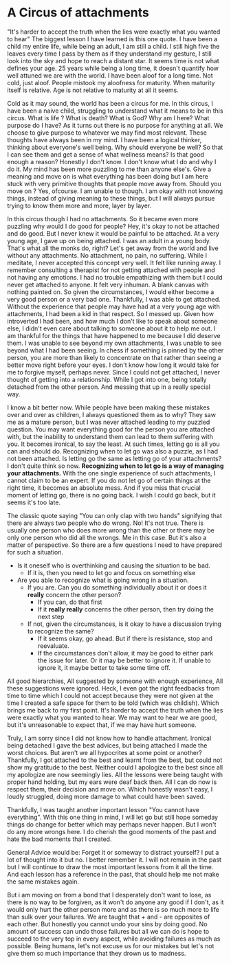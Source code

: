 # A Circus of attachments


"It's harder to accept the truth when the lies were exactly what you wanted to hear"
The biggest lesson I have learned is this one quote. I have been a child my entire life, while being an adult, I am still a child. I still high five the leaves every time I pass by them as if they understand my gesture, I still look into the sky and hope to reach a distant star. It seems time is not what defines your age. 25 years while being a long time, it doesn't quantify how well attuned we are with the world. I have been aloof for a long time. Not cold, just aloof. People mistook my aloofness for maturity. When maturity itself is relative. Age is not relative to maturity at all it seems.

Cold as it may sound, the world has been a circus for me. In this circus, I have been a naive child, struggling to understand what it means to be in this circus. What is life ? What is death? What is God? Why am I here? What purpose do I have? As it turns out there is no purpose for anything at all. We choose to give purpose to whatever we may find most relevant. These thoughts have always been in my mind. I have been a logical thinker, thinking about everyone's well being. Why should everyone be well? So that I can see them and get a sense of what wellness means? Is that good enough a reason? Honestly I don't know. I don't know what I do and why I do it. My mind has been more puzzling to me than anyone else's. Give a meaning and move on is what everything has been doing but I am here stuck with very primitive thoughts that people move away from. Should you move on ? Yes, ofcourse. I am unable to though. I am okay with not knowing things, instead of giving meaning to these things, but I will always pursue trying to know them more and more, layer by layer.

In this circus though I had no attachments. So it became even more puzzling why would I do good for people? Hey, it's okay to not be attached and do good. But I never knew it would be painful to be attached. At a very young age, I gave up on being attached. I was an adult in a young body. That's what all the monks do, right? Let's get away from the world and live without any attachments. No attachment, no pain, no suffering. While I meditate, I never accepted this concept very well. It felt like running away. I remember consulting a therapist for not getting attached with people and not having any emotions. I had no trouble empathizing with them but I could never get attached to anyone. It felt very inhuman. A blank canvas with nothing painted on. So given the circumstances, I would either become a very good person or a very bad one. Thankfully, I was able to get attached. Without the experience that people may have had at a very young age with attachments, I had been a kid in that respect. So I messed up. Given how introverted I had been, and how much I don't like to speak about someone else, I didn't even care about talking to someone about it to help me out. I am thankful for the things that have happened to me because I did deserve them. I was unable to see beyond my own attachments, I was unable to see beyond what I had been seeing. In chess if something is pinned by the other person, you are more than likely to concentrate on that rather than seeing a better move right before your eyes. I don't know how long it would take for me to forgive myself, perhaps never. Since I could not get attached, I never thought of getting into a relationship. While I got into one, being totally detached from the other person. And messing that up in a really special way.

I know a bit better now. While people have been making these mistakes over and over as children, I always questioned them as to why? They saw me as a mature person, but I was never attached leading to my puzzled question. You may want everything good for the person you are attached with, but the inability to understand them can lead to them suffering with you. It becomes ironical, to say the least. At such times, letting go is all you can and should do. Recognizing when to let go was also a puzzle, as I had not been attached. Is letting go the same as letting go of your attachments? I don't quite think so now. **Recognizing when to let go is a way of managing your attachments.** With the one single experience of such attachments, I cannot claim to be an expert. If you do not let go of certain things at the right time, it becomes an absolute mess. And if you miss that crucial moment of letting go, there is no going back. I wish I could go back, but it seems it's too late.

The classic quote saying "You can only clap with two hands" signifying that there are always two people who do wrong. No! It's not true. There is usually one person who does more wrong than the other or there may be only one person who did all the wrongs. Me in this case. But it's also a matter of perspective. So there are a few questions I need to have prepared for such a situation.

-   Is it oneself who is overthinking and causing the situation to be bad.
    -   If it is, then you need to let go and focus on something else
-   Are you able to recognize what is going wrong in a situation.
    -   If you are. Can you do something individually about it or does it **really** concern the other person?
        -   If you can, do that first
        -   If it **really really** concerns the other person, then try doing the next step
    -   If not, given the circumstances, is it okay to have a discussion trying to recognize the same?
        -   If it seems okay, go ahead. But if there is resistance, stop and reevaluate.
        -   If the circumstances don't allow, it may be good to either park the issue for later. Or it may be better to ignore it. If unable to ignore it, it maybe better to take some time off.

All good hierarchies, All suggested by someone with enough experience, All these suggestions were ignored. Heck, I even got the right feedbacks from time to time which I could not accept because they were not given at the time I created a safe space for them to be told (which was childish). Which brings me back to my first point. It's harder to accept the truth when the lies were exactly what you wanted to hear. We may want to hear we are good, but it's unreasonable to expect that, if we may have hurt someone.

Truly, I am sorry since I did not know how to handle attachment. Ironical being detached I gave the best advices, but being attached I made the worst choices. But aren't we all hypocrites at some point or another? Thankfully, I got attached to the best and learnt from the best, but could not show my gratitude to the best. Neither could I apologize to the best since all my apologize are now seemingly lies. All the lessons were being taught with proper hand holding, but my ears were deaf back then. All I can do now is respect them, their decision and move on. Which honestly wasn't easy, I loudly struggled, doing more damage to what could have been saved.

Thankfully, I was taught another important lesson "You cannot have everything". With this one thing in mind, I will let go but still hope someday things do change for better which may perhaps never happen. But I won't do any more wrongs here. I do cherish the good moments of the past and hate the bad moments that I created.

General Advice would be: Forget it or someway to distract yourself? I put a lot of thought into it but no. I better remember it. I will not remain in the past but I will continue to draw the most important lessons from it all the time. And each lesson has a reference in the past, that should help me not make the same mistakes again.

But i am moving on from a bond that I desperately don't want to lose, as there is no way to be forgiven, as it won't do anyone any good if I don't, as it would only hurt the other person more and as there is so much more to life than sulk over your failures. We are taught that + and - are opposites of each other. But honestly you cannot undo your sins by doing good. No amount of success can undo those failures but all we can do is hope to succeed to the very top in every aspect, while avoiding failures as much as possible. Being humans, let's not excuse us for our mistakes but let's not give them so much importance that they drown us to madness.
